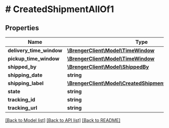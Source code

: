 # # CreatedShipmentAllOf1

## Properties

Name | Type | Description | Notes
------------ | ------------- | ------------- | -------------
**delivery_time_window** | [**\BrengerClient\Model\TimeWindow**](TimeWindow.md) |  | [optional]
**pickup_time_window** | [**\BrengerClient\Model\TimeWindow**](TimeWindow.md) |  | [optional]
**shipped_by** | [**\BrengerClient\Model\ShippedBy**](ShippedBy.md) |  | [optional]
**shipping_date** | **string** |  | [optional]
**shipping_label** | [**\BrengerClient\Model\CreatedShipmentAllOf1ShippingLabel**](CreatedShipmentAllOf1ShippingLabel.md) |  | [optional]
**state** | **string** |  | [optional]
**tracking_id** | **string** |  | [optional]
**tracking_url** | **string** |  | [optional]

[[Back to Model list]](../../README.md#models) [[Back to API list]](../../README.md#endpoints) [[Back to README]](../../README.md)
